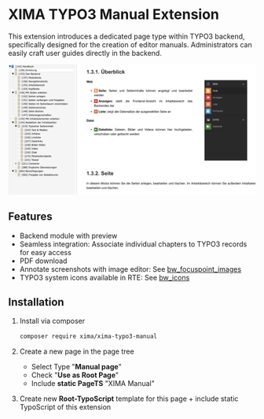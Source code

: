 # XIMA TYPO3 Manual Extension

This extension introduces a dedicated page type within TYPO3 backend, specifically designed for the creation of editor manuals. Administrators can easily craft user guides directly in the backend.

![Backend Preview](./Documentation/Images/backend_preview.png)

## Features

* Backend module with preview
* Seamless integration: Associate individual chapters to TYPO3 records for easy access
* PDF download
* Annotate screenshots with image editor: See [bw_focuspoint_images](https://extensions.typo3.org/extension/bw_focuspoint_images)
* TYPO3 system icons available in RTE: See [bw_icons](https://extensions.typo3.org/extension/bw_icons)

## Installation

1. Install via composer

   ```bash
   composer require xima/xima-typo3-manual
   ```

2. Create a new page in the page tree
   * Select Type "**Manual page**"
   * Check "**Use as Root Page**"
   * Include **static PageTS** "XIMA Manual"

3. Create new **Root-TypoScript** template for this page + include static TypoScript of this extension
